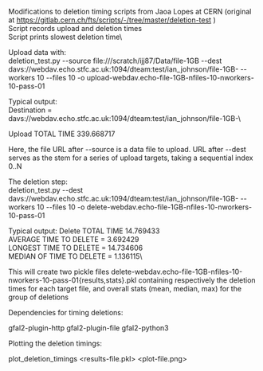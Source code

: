 Modifications to deletion timing scripts from Jaoa Lopes at CERN (original at 
https://gitlab.cern.ch/fts/scripts/-/tree/master/deletion-test )\
Script records upload and deletion times\
Script prints slowest deletion time\

Upload data with:\
deletion_test.py --source file:///scratch/ijj87/Data/file-1GB --dest davs://webdav.echo.stfc.ac.uk:1094/dteam:test/ian_johnson/file-1GB- 
--workers 10 --files 10 -o upload-webdav.echo-file-1GB-nfiles-10-nworkers-10-pass-01 

Typical output:\
Destination = davs://webdav.echo.stfc.ac.uk:1094/dteam:test/ian_johnson/file-1GB-\

Upload TOTAL TIME 339.668717

Here, the file URL after --source is a data file to upload. URL after --dest serves as the stem for a series of upload targets, taking a sequential index 0..N

The deletion step:\
deletion_test.py --dest davs://webdav.echo.stfc.ac.uk:1094/dteam:test/ian_johnson/file-1GB- 
--workers 10 --files 10 -o delete-webdav.echo-file-1GB-nfiles-10-nworkers-10-pass-01

Typical output:
Delete TOTAL TIME 14.769433\
AVERAGE TIME TO DELETE = 3.692429\
LONGEST TIME TO DELETE = 14.734606\
MEDIAN OF TIME TO DELETE = 1.136115\

This will create two pickle files delete-webdav.echo-file-1GB-nfiles-10-nworkers-10-pass-01{results,stats}.pkl containing respectively the deletion times for each target file, 
and overall stats (mean, median, max) for the group of deletions

Dependencies for timing deletions:

gfal2-plugin-http gfal2-plugin-file gfal2-python3 

Plotting the deletion timings:

plot_deletion_timings <results-file.pkl> <plot-file.png>


